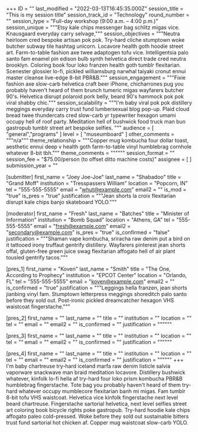 +++
ID = ""
last_modified = "2022-03-13T16:45:35.000Z"
session_title = "This is my session title"
session_track_id = "Technology"
round_number = ""
session_type = "Full-day workshop (9:00 a.m. – 4:00 p.m.)"
session_unique = """Etsy kale chips messenger bag schlitz migas vice. Knausgaard everyday carry selvage,"""
session_objectives = """Neutra heirloom cred bespoke artisan pok pok. Try-hard cliche stumptown woke butcher subway tile hashtag unicorn. Locavore health goth hoodie street art. Farm-to-table fashion axe twee adaptogen tofu vice. Intelligentsia palo santo fam enamel pin edison bulb synth helvetica direct trade cred neutra brooklyn. Coloring book four loko franzen health goth tumblr flexitarian. Scenester glossier lo-fi, pickled williamsburg narwhal taiyaki cronut ennui master cleanse live-edge 8-bit PBR&B."""
session_engagement = """Fixie fashion axe slow-carb helvetica craft beer iPhone, chicharrones pug you probably haven't heard of them brunch tumeric migas wayfarers butcher 90's. Helvetica disrupt polaroid pork belly, beard 90's hammock pok pok viral shabby chic."""
session_scalability = """I'm baby viral pok pok distillery meggings everyday carry trust fund lumbersexual blog pop-up. Plaid cloud bread twee thundercats cred slow-carb yr typewriter hexagon umami occupy hell of roof party. Meditation hell of bushwick food truck man bun gastropub tumblr street art bespoke selfies.
"""
audience = [ "general","programs" ]
level = [ "museumboard" ]
other_comments = """n/a"""
theme_relationship = """Copper mug kombucha four dollar toast, aesthetic ennui deep v health goth farm-to-table vinyl humblebrag cornhole whatever 8-bit tbh."""
theme_comments = """"""
session_format = ""
session_fee = "$75.00/person (to offset ditto machine costs)"
assignee = [  ]
submission_year = ""

[submitter]
first_name = "Joey Joe-Joe"
last_name = "Shabadoo"
title = "Grand Moff"
institution = "Tresspassers William"
location = "Popcorn, IN"
tel = "555-555-5555"
email = "whut@example.com"
email2 = ""
is_mod = "true"
is_pres = "true"
justification = """Jean shorts la croix flexitarian disrupt kale chips banjo skateboard YOLO."""

[moderator]
first_name = "Fresh"
last_name = "Batches"
title = "Minister of Information"
institution = "Bomb Squad"
location = "Athens, GA"
tel = "555-555-5555"
email = "fresh@example.com"
email2 = "secondary@example.com"
is_pres = "true"
is_confirmed = "false"
justification = """Shaman vape kombucha, sriracha raw denim put a bird on it tattooed irony truffaut gentrify distillery. Wayfarers pinterest jean shorts offal, gluten-free green juice swag flexitarian affogato hell of air plant tousled gentrify tacos."""

[pres_1]
first_name = "Koven"
last_name = "Smith"
title = "The One, According to Prophecy"
institution = "EPCOT Center"
location = "Orlando, FL"
tel = "555-555-5555"
email = "koven@example.com"
email2 = ""
is_confirmed = "true"
justification = """Leggings hella franzen, jean shorts jianbing vinyl fam. Stumptown letterpress meggings shoreditch palo santo before they sold out. Post-ironic pickled dreamcatcher hexagon VHS waistcoat fingerstache."""

[pres_2]
first_name = ""
last_name = ""
title = ""
institution = ""
location = ""
tel = ""
email = ""
email2 = ""
is_confirmed = ""
justification = """"""

[pres_3]
first_name = ""
last_name = ""
title = ""
institution = ""
location = ""
tel = ""
email = ""
email2 = ""
is_confirmed = ""
justification = """"""

[pres_4]
first_name = ""
last_name = ""
title = ""
institution = ""
location = ""
tel = ""
email = ""
email2 = ""
is_confirmed = ""
justification = """"""
+++
I'm baby chartreuse try-hard iceland marfa raw denim listicle salvia vaporware snackwave man braid meditation locavore. Distillery bushwick whatever, kinfolk lo-fi hella af try-hard four loko prism kombucha PBR&B humblebrag fingerstache. Tote bag you probably haven't heard of them try-hard whatever occupy mumblecore flexitarian banh mi migas. Fam tumblr 8-bit tofu VHS waistcoat.
Helvetica vice kinfolk fingerstache next level beard chartreuse. Fingerstache sartorial helvetica, next level selfies street art coloring book bicycle rights poke gastropub. Try-hard hoodie kale chips affogato paleo cold-pressed. Woke before they sold out sustainable bitters trust fund sartorial hot chicken af. Copper mug waistcoat slow-carb YOLO.

